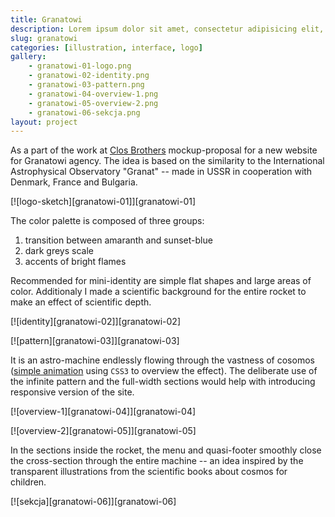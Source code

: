 ```yaml
---
title: Granatowi
description: Lorem ipsum dolor sit amet, consectetur adipisicing elit, sed do eiusmod tempor incididunt ut labore et dolore magna aliqua.
slug: granatowi
categories: [illustration, interface, logo]
gallery:
    - granatowi-01-logo.png
    - granatowi-02-identity.png
    - granatowi-03-pattern.png
    - granatowi-04-overview-1.png
    - granatowi-05-overview-2.png
    - granatowi-06-sekcja.png
layout: project
---
```


As a part of the work at [Clos Brothers](http://closbrothers.pl) mockup-proposal for a new website for Granatowi agency. The idea is based on the similarity to the International Astrophysical Observatory "Granat" -- made in USSR in cooperation with Denmark, France and Bulgaria.

[![logo-sketch][granatowi-01]][granatowi-01]

The color palette is composed of three groups:

1. transition between amaranth and sunset-blue
2. dark greys scale
3. accents of bright flames

Recommended for mini-identity are simple flat shapes and large areas of color. Additionaly I made a scientific background for the entire rocket to make an effect of scientific depth.

[![identity][granatowi-02]][granatowi-02]

[![pattern][granatowi-03]][granatowi-03]

It is an astro-machine endlessly flowing through the vastness of cosomos ([simple animation](http://jsfiddle.net/smutnyleszek/g78Bc/) using `CSS3` to overview the effect). The deliberate use of the infinite pattern and the full-width sections would help with introducing responsive version of the site.

[![overview-1][granatowi-04]][granatowi-04]

[![overview-2][granatowi-05]][granatowi-05]

In the sections inside the rocket, the menu and quasi-footer smoothly close the cross-section through the entire machine -- an idea inspired by the transparent illustrations from the scientific books about cosmos for children.

[![sekcja][granatowi-06]][granatowi-06]
